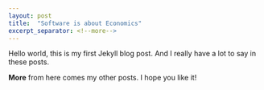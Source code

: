 ```yaml
---
layout: post
title:  "Software is about Economics"
excerpt_separator: <!--more-->
---
```


Hello world, this is my first Jekyll blog post. And I really have a lot to say
in these posts.

**More** from here comes my other posts.
I hope you like it!
